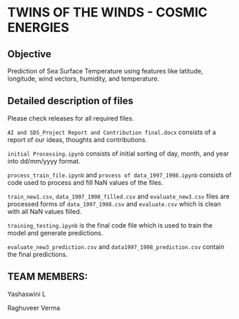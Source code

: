 # **TWINS OF THE WINDS - COSMIC ENERGIES**

## **Objective**

Prediction of Sea Surface Temperature using features like latitude, longitude, wind vectors, humidity, and temperature. 

## **Detailed description of files**

Please check releases for all required files.

```AI and SDS_Project Report and Contribution final.docx``` consists of a report of our ideas, thoughts and contributions.

```initial Processing.ipynb``` consists of initial sorting of day, month, and year into dd/mm/yyyy format.

```process_train_file.ipynb``` and ```process of data_1997_1998.ipynb``` consists of code used to process and fill NaN values of the files.

```train_new1.csv```, ```data_1997_1998_filled.csv``` and ```evaluate_new3.csv``` files are processed forms of ```data_1997_1998.csv``` and ```evaluate.csv``` which is clean with all NaN values filled.

```training_testing.ipynb``` is the final code file which is used to train the model and generate predictions.

```evaluate_new3_prediction.csv``` and ```data1997_1998_prediction.csv``` contain the final predictions.

## **TEAM MEMBERS:**

Yashaswini L

Raghuveer Verma
